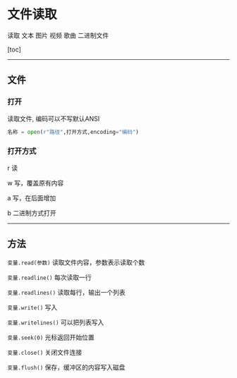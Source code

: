 # 文件读取

读取 文本 图片 视频 歌曲 二进制文件



[toc]



---

## 文件



### 打开

读取文件, 编码可以不写默认ANSI

```python
名称 = open(r"路径",打开方式,encoding="编码")
```

### 打开方式

r	读

w	写，覆盖原有内容

a	写，在后面增加

b	二进制方式打开



---
## 方法

`变量.read(参数)`         读取文件内容，参数表示读取个数

`变量.readline()`        每次读取一行

`变量.readlines()`       读取每行，输出一个列表

`变量.write()`              写入

`变量.writelines()`     可以把列表写入

`变量.seek(0)`              光标返回开始位置

`变量.close()`              关闭文件连接

`变量.flush()`              保存，缓冲区的内容写入磁盘